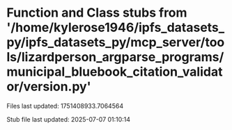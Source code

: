 # Function and Class stubs from '/home/kylerose1946/ipfs_datasets_py/ipfs_datasets_py/mcp_server/tools/lizardperson_argparse_programs/municipal_bluebook_citation_validator/__version__.py'

Files last updated: 1751408933.7064564

Stub file last updated: 2025-07-07 01:10:14

